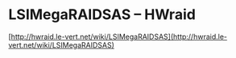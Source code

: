 <!--
id: 17165174054
link: http://tumblr.atmos.org/post/17165174054/lsimegaraidsas-hwraid
slug: lsimegaraidsas-hwraid
date: Mon Feb 06 2012 12:07:39 GMT-0800 (PST)
publish: 2012-02-06
tags: 
title: LSIMegaRAIDSAS – HWraid
-->


LSIMegaRAIDSAS – HWraid
=======================

[http://hwraid.le-vert.net/wiki/LSIMegaRAIDSAS](http://hwraid.le-vert.net/wiki/LSIMegaRAIDSAS)

